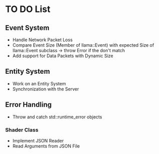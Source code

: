 # TO DO List

## Event System
- Handle Network Packet Loss
- Compare Event Size (Member of llama::Event) with expected Size of llama::Event subclass -> throw Error if the don't match
- Add support for Data Packets with Dynamic Size

## Entity System
- Work on an Entity System
- Synchronization with the Server

## Error Handling
- Throw and catch std::runtime_error objects

### Shader Class
- Implement JSON Reader
- Read Arguments from JSON File